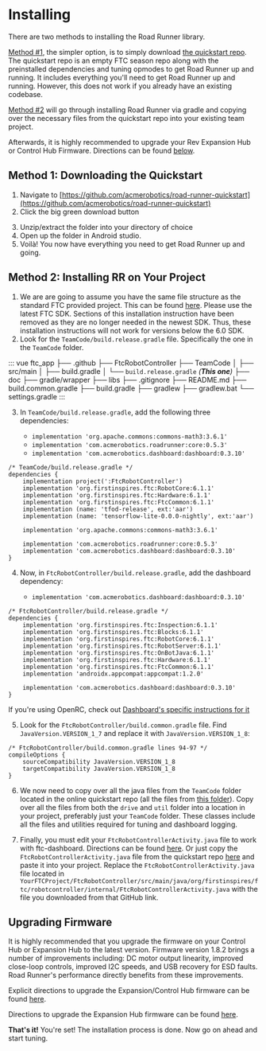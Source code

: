 # Installing

There are two methods to installing the Road Runner library.

[Method #1](#method-1-downloading-the-quickstart), the simpler option, is to simply download [the quickstart repo](https://github.com/acmerobotics/road-runner-quickstart). The quickstart repo is an empty FTC season repo along with the preinstalled dependencies and tuning opmodes to get Road Runner up and running. It includes everything you'll need to get Road Runner up and running. However, this does not work if you already have an existing codebase.

[Method #2](#method-2-installing-rr-on-your-project) will go through installing Road Runner via gradle and copying over the necessary files from the quickstart repo into your existing team project.

Afterwards, it is highly recommended to upgrade your Rev Expansion Hub or Control Hub Firmware. Directions can be found [below](#upgrading-firmware).

## Method 1: Downloading the Quickstart

1. Navigate to [https://github.com/acmerobotics/road-runner-quickstart](https://github.com/acmerobotics/road-runner-quickstart)
2. Click the big green download button

<VideoDisplay src="./assets/installing/github-download-btn.mp4" width="100%"/>

3. Unzip/extract the folder into your directory of choice
4. Open up the folder in Android studio.
5. Voilà! You now have everything you need to get Road Runner up and going.

## Method 2: Installing RR on Your Project

1. We are are going to assume you have the same file structure as the standard FTC provided project. This can be found [here](https://github.com/FIRST-Tech-Challenge/FtcRobotController). Please use the latest FTC SDK. Sections of this installation instruction have been removed as they are no longer needed in the newest SDK. Thus, these installation instructions will not work for versions below the 6.0 SDK.
2. Look for the `TeamCode/build.release.gradle` file. Specifically the one in the `TeamCode` folder.

<!-- prettier-ignore -->
::: vue
<span class="folder">ftc_app</span>
├── <span class="folder">.github</span>
├── <span class="folder">FtcRobotController</span>
├── <span class="folder">TeamCode</span>
│  ├── <span class="folder">src/main</span>
│  ├── <span class="file">build.gradle</span>
│  └── <span class="file">`build.release.gradle` _(**This one**)_</span>
├── <span class="folder">doc</span>
├── <span class="folder">gradle/wrapper</span>
├── <span class="folder">libs</span>
├── <span class="file">.gitignore</span>
├── <span class="file">README.md</span>
├── <span class="file">build.common.gradle</span>
├── <span class="file">build.gradle</span>
├── <span class="file">gradlew</span>
├── <span class="file">gradlew.bat</span>
└── <span class="file">settings.gradle</span>
:::

3. In `TeamCode/build.release.gradle`, add the following three dependencies:

   - `implementation 'org.apache.commons:commons-math3:3.6.1'`
   - `implementation 'com.acmerobotics.roadrunner:core:0.5.3'`
   - `implementation 'com.acmerobotics.dashboard:dashboard:0.3.10'`

```groovy{10-13}
/* TeamCode/build.release.gradle */
dependencies {
    implementation project(':FtcRobotController')
    implementation 'org.firstinspires.ftc:RobotCore:6.1.1'
    implementation 'org.firstinspires.ftc:Hardware:6.1.1'
    implementation 'org.firstinspires.ftc:FtcCommon:6.1.1'
    implementation (name: 'tfod-release', ext:'aar')
    implementation (name: 'tensorflow-lite-0.0.0-nightly', ext:'aar')

    implementation 'org.apache.commons:commons-math3:3.6.1'

    implementation 'com.acmerobotics.roadrunner:core:0.5.3'
    implementation 'com.acmerobotics.dashboard:dashboard:0.3.10'
}
```

4. Now, in `FtcRobotController/build.release.gradle`, add the dashboard dependency:

   - `implementation 'com.acmerobotics.dashboard:dashboard:0.3.10'`

```groovy{12}
/* FtcRobotController/build.release.gradle */
dependencies {
    implementation 'org.firstinspires.ftc:Inspection:6.1.1'
    implementation 'org.firstinspires.ftc:Blocks:6.1.1'
    implementation 'org.firstinspires.ftc:RobotCore:6.1.1'
    implementation 'org.firstinspires.ftc:RobotServer:6.1.1'
    implementation 'org.firstinspires.ftc:OnBotJava:6.1.1'
    implementation 'org.firstinspires.ftc:Hardware:6.1.1'
    implementation 'org.firstinspires.ftc:FtcCommon:6.1.1'
    implementation 'androidx.appcompat:appcompat:1.2.0'

    implementation 'com.acmerobotics.dashboard:dashboard:0.3.10'
}
```

If you're using OpenRC, check out [Dashboard's specific instructions for it](https://acmerobotics.github.io/ftc-dashboard/gettingstarted)

5. Look for the `FtcRobotController/build.common.gradle` file. Find `JavaVersion.VERSION_1_7` and replace it with `JavaVersion.VERSION_1_8`:

```groovy{3-4}
/* FtcRobotController/build.common.gradle lines 94-97 */
compileOptions {
    sourceCompatibility JavaVersion.VERSION_1_8
    targetCompatibility JavaVersion.VERSION_1_8
}
```

6. We now need to copy over all the java files from the `TeamCode` folder located in the online quickstart repo (all the files from [this folder](https://github.com/acmerobotics/road-runner-quickstart/tree/master/TeamCode/src/main/java/org/firstinspires/ftc/teamcode)). Copy over all the files from both the `drive` and `util` folder into a location in your project, preferably just your `TeamCode` folder. These classes include all the files and utilities required for tuning and dashboard logging.

7. Finally, you must edit your `FtcRobotControllerActivity.java` file to work with ftc-dashboard. Directions can be found [here](https://acmerobotics.github.io/ftc-dashboard/gettingstarted). Or just copy the `FtcRobotControllerActivity.java` file from the quickstart repo [here](https://github.com/acmerobotics/road-runner-quickstart/blob/master/FtcRobotController/src/main/java/org/firstinspires/ftc/robotcontroller/internal/FtcRobotControllerActivity.java) and paste it into your project. Replace the `FtcRobotControllerActivity.java` file located in <span class="break-words">`YourFTCProject/FtcRobotController/src/main/java/org/firstinspires/ftc/robotcontroller/internal/FtcRobotControllerActivity.java`</span> with the file you downloaded from that GitHub link.

## Upgrading Firmware

It is highly recommended that you upgrade the firmware on your Control Hub or Expansion Hub to the latest version. Firmware version 1.8.2 brings a number of improvements including: DC motor output linearity, improved close-loop controls, improved I2C speeds, and USB recovery for ESD faults. Road Runner's performance directly benefits from these improvements.

Explicit directions to upgrade the Expansion/Control Hub firmware can be found [here](https://github.com/FIRST-Tech-Challenge/SKYSTONE/wiki/Managing-a-Control-Hub#Updating-the-Expansion-Hub-Firmware).

Directions to upgrade the Expansion Hub firmware can be found [here](http://www.revrobotics.com/software/#ExpansionHubFirmware).

**That's it!** You're set! The installation process is done. Now go on ahead and start tuning.
